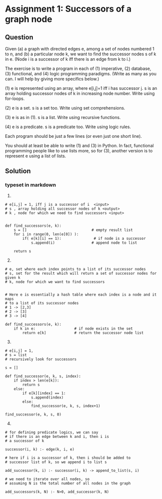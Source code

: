 # Assignment 1: Successors of a graph node


## Question

Given (a) a graph with directed edges e, among a set of nodes numbered 1 to n, 
and (b) a particular node k, we want to find the successor nodes s of k in e.
(Node i is a successor of k iff there is an edge from k to i.)

The exercise is to write a program in each of (1) imperative, (2) database, 
(3) functional, and (4) logic programming paradigms.
(Write as many as you can.  I will help by giving more specifics below.)

(1) e is represented using an array, where e[i,j]=1 iff i has successor j. 
s is an array holding successor nodes of k in increasing node number.
Write using for-loops.

(2) e is a set.  s is a set too.  Write using set comprehensions.

(3) e is as in (1).  s is a list.  Write using recursive functions.

(4) e is a predicate.  s is a predicate too.  Write using logic rules.

Each program should be just a few lines (or even just one short line).

You should at least be able to write (1) and (3) in Python.
In fact, functional programming people like to use lists more,
so for (3), another version is to represent e using a list of lists.

## Solution
### typeset in markdown
1. 

```
# e[i,j] = 1, iff j is a successor of i  <input>
# s , array holding all successor nodes of k <output>
# k , node for which we need to find successors <input>


def find_successors(e, k):
    s = []                              # empty result list
    for i in range(0, len(e[0]) ):
        if( e[k][i] == 1):               # if node is a successor
            s.append(i)                 # append node to list

    return s

```

2. 

```
# e, set where each index points to a list of its successor nodes
# s, set for the result which will return a set of successor nodes for given k
# k, node for which we want to find successors


# Here e is essentially a hash table where each index is a node and it maps
# to a list of its successor nodes
# 1 -> [2,3]
# 2 -> [3]
# 3 -> [4]

def find_successors(e, k):
    if k in e:                  # if node exists in the set
        return e[k]             # return the successor node list
```

3. 

```
# e[i,j] = 1,
# s = list
# recursively look for successors

s = []

def find_successor(e, k, s, index):
    if index > len(e[k]):
        return s
    else:
        if e[k][index] == 1:
            s.append(index)
        else:
            find_successor(e, k, s, index+1)

find_successor(e, k, s, 0)

```

4.

```
# for defining predicate logics, we can say
# if there is an edge between k and i, then i is
# a successor of k

successor(i, k) :- edge(k, i, e)

# here if i is a successor of k, then i should be added to 
# successor list of k, so we append i to list s

add_successor(k, i) :- successor(i, k) -> append_to_list(s, i)

# we need to iterate over all nodes, so
# assuming N is the total number of all nodes in the graph

add_successors(k, N) :- N>0, add_successor(k, N)


```